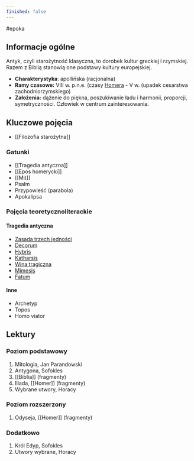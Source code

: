 ```yaml
---
finished: false
---
```

#epoka 
## Informacje ogólne
Antyk, czyli starożytność klasyczna, to dorobek kultur greckiej i rzymskiej. Razem z Biblią stanowią one podstawy kultury europejskiej.
- **Charakterystyka**: apollińska (racjonalna)
- **Ramy czasowe:** VIII w. p.n.e. (czasy [Homera](Homer.md) - V w. (upadek cesarstwa zachodniorzymskiego)
- **Założenia:** dążenie do piękna, poszukiwanie ładu i harmonii, proporcji, symetryczności. Człowiek w centrum zainteresowania.
## Kluczowe pojęcia
- [[Filozofia starożytna]]
### Gatunki
- [[Tragedia antyczna]]
- [[Epos homerycki]]
- [[Mit]]
- Psalm
- Przypowieść (parabola)
- Apokalipsa
### Pojęcia teoretycznoliterackie
#### Tragedia antyczna
- [Zasada trzech jedności](Tragedia%20antyczna.md#^3jednosci)
- [Decorum](Tragedia%20antyczna.md#^decorum)
- [Hybris](Tragedia%20antyczna.md#^hybris)
- [Katharsis](Tragedia%20antyczna.md#^katharsis)
- [Wina tragiczna](Tragedia%20antyczna.md#^hamartia)
- [Mimesis](Tragedia%20antyczna.md#^mimesis)
- [Fatum](Tragedia%20antyczna.md#^fatum)
#### Inne
- Archetyp
- Topos
- Homo viator
## Lektury

### Poziom podstawowy
1. Mitologia, Jan Parandowski
2. Antygona, Sofokles
3. [[Biblia]] (fragmenty)
4. Iliada, [[Homer]] (fragmenty)
5. Wybrane utwory, Horacy

### Poziom rozszerzony
1. Odyseja, [[Homer]] (fragmenty)

### Dodatkowo
1. Król Edyp, Sofokles
2. Utwory wybrane, Horacy